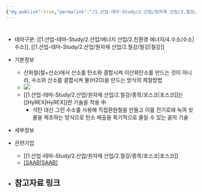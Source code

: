 ```yaml
---
{"dg-publish":true,"permalink":"/1.산업-테마-Study/2.산업/원자재 산업/2.철강/INFO_철강/수소환원제철/","created":"2024-11-20T21:02:28.870+09:00","updated":"2025-06-03T20:07:20.619+09:00"}
---
```


#

- 테마구분: [[1.산업-테마-Study/2.산업/에너지 산업/2.친환경 에너지/4.수소/수소\|수소]], [[1.산업-테마-Study/2.산업/원자재 산업/2.철강/철강\|철강]]


- 기본정보
	- 산화철(철+산소)에서 산소를 탄소와 결합시켜 이산화탄소를 만드는 것이 아니라, 수소와 산소를 결합시켜 물(H2O)을 만드는 방식의 제철방법
	- ![](https://i.imgur.com/tNTVODV.png)
	- [[1.산업-테마-Study/2.산업/원자재 산업/2.철강/종목/포스코\|포스코]]는 [[HyREX\|HyREX]]란 기술을 적용 中 
		- 석탄 대신 그린 수소를 사용해 직접환원철을 만들고 이를 전기로에 녹여 쇳물을 제조하는 방식으로 탄소 배출을 획기적으로 줄일 수 있는 꿈의 기술




- 세부정보



- 관련기업
	- [[1.산업-테마-Study/2.산업/원자재 산업/2.철강/종목/포스코\|포스코]]
	- [[SAAB\|SAAB]](스웨덴)



- 참고자료 링크
	- 

